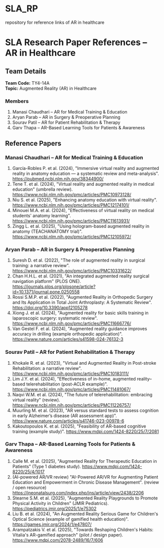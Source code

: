 # SLA_RP
repository for reference links of AR in healthcare
# SLA Research Paper References – AR in Healthcare

## Team Details
**Team Code:** TY4-14A  
**Topic:** Augmented Reality (AR) in Healthcare

### Members
1. Manasi Chaudhari – AR for Medical Training & Education  
2. Aryan Parab – AR in Surgery & Preoperative Planning  
3. Sourav Patil – AR for Patient Rehabilitation & Therapy  
4. Garv Thapa – AR-Based Learning Tools for Patients & Awareness

## Reference Papers

### Manasi Chaudhari – AR for Medical Training & Education
1. García-Robles P. et al. (2024), "Immersive virtual reality and augmented reality in anatomy education — a systematic review and meta-analysis". https://pubmed.ncbi.nlm.nih.gov/38344900/  
2. Tene T. et al. (2024), "Virtual reality and augmented reality in medical education" (umbrella review). https://www.ncbi.nlm.nih.gov/pmc/articles/PMC10973128/  
3. Niu S. et al. (2025), "Enhancing anatomy education with virtual reality". https://www.ncbi.nlm.nih.gov/pmc/articles/PMC12174101/  
4. Minouei M.A. et al. (2024), "Effectiveness of virtual reality on medical students' anatomy learning". https://www.ncbi.nlm.nih.gov/pmc/articles/PMC11613931/  
5. Zingg L. et al. (2025), "Using hologram-based augmented reality in anatomy (TEACHANATOMY trial)". https://www.ncbi.nlm.nih.gov/pmc/articles/PMC12105972/

### Aryan Parab – AR in Surgery & Preoperative Planning
1. Suresh D. et al. (2022), "The role of augmented reality in surgical training: a narrative review". https://www.ncbi.nlm.nih.gov/pmc/articles/PMC10331622/  
2. Chan H.H.L. et al. (2021), "An integrated augmented reality surgical navigation platform" (PLOS ONE). https://journals.plos.org/plosone/article?id=10.1371/journal.pone.0250558  
3. Rossi S.M.P. et al. (2022), "Augmented Reality in Orthopedic Surgery and Its Application in Total Joint Arthroplasty: A Systematic Review". https://doi.org/10.3390/app12105278  
4. Xiong J. et al. (2024), "Augmented reality for basic skills training in laparoscopic surgery: systematic review". https://www.ncbi.nlm.nih.gov/pmc/articles/PMC11666776/  
5. Van Gestel F. et al. (2024), "Augmented reality guidance improves accuracy in drilling (example orthopedic application)". https://www.nature.com/articles/s41598-024-76132-3

### Sourav Patil – AR for Patient Rehabilitation & Therapy
1. Khokale R. et al. (2023), "Virtual and Augmented Reality in Post-stroke Rehabilitation: a narrative review". https://www.ncbi.nlm.nih.gov/pmc/articles/PMC10183111/  
2. Lim J.Y. et al. (2024), "Effectiveness of in-home, augmented reality–based telerehabilitation (post-ACLR example)". https://www.ncbi.nlm.nih.gov/pmc/articles/PMC11481067/  
3. Naqvi W.M. et al. (2024), "The future of telerehabilitation: embracing virtual reality" (review). https://www.ncbi.nlm.nih.gov/pmc/articles/PMC11226757/  
4. Muurling M. et al. (2023), "AR versus standard tests to assess cognition in early Alzheimer’s disease (AR assessment app)". https://www.nature.com/articles/s41746-023-00978-6  
5. Kakoutopoulos K. et al. (2025), "Feasibility of AR-based cognitive training (example study)". https://www.mdpi.com/1424-8220/25/7/2081

### Garv Thapa – AR-Based Learning Tools for Patients & Awareness
1. Calle M. et al. (2025), "Augmented Reality for Therapeutic Education in Patients" (Type 1 diabetes study). https://www.mdpi.com/1424-8220/25/4/1017  
2. (AI-powered AR/VR review) "AI-Powered AR/VR for Augmenting Patient Education and Empowerment in Chronic Disease Management". (review / open resource) https://jneonatalsurg.com/index.php/jns/article/view/2438/2206  
3. Stearne S.M. et al. (2025), "Augmented Reality Playgrounds to Promote Physical Activity in Children" (JMIR Pediatrics). https://pediatrics.jmir.org/2025/1/e75302  
4. Liu B. et al. (2024), "An Augmented Reality Serious Game for Children's Optical Science (example of gamified health education)". https://games.jmir.org/2024/1/e47807/  
5. Arampatzakis V. et al. (2025), "Towards Reshaping Children's Habits: Vitalia's AR-gamified approach" (pilot / design paper). https://www.mdpi.com/2078-2489/16/7/606

